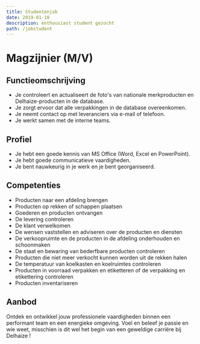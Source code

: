 ```yaml
---
title: Studentenjob
date: 2019-01-10
description: enthousiast student gezocht
path: /jobstudent
---
```


# Magzijnier (M/V)

## Functieomschrijving

- Je controleert en actualiseert de foto's van nationale merkproducten en Delhaize-producten in de database.
- Je zorgt ervoor dat alle verpakkingen in de database overeenkomen.
- Je neemt contact op met leveranciers via e-mail of telefoon.
- Je werkt samen met de interne teams.

## Profiel

- Je hebt een goede kennis van MS Office (Word, Excel en PowerPoint).
- Je hebt goede communicatieve vaardigheden.
- Je bent nauwkeurig in je werk en je bent georganiseerd.

## Competenties

- Producten naar een afdeling brengen
- Producten op rekken of schappen plaatsen
- Goederen en producten ontvangen
- De levering controleren
- De klant verwelkomen
- De wensen vaststellen en adviseren over de producten en diensten
- De verkoopruimte en de producten in de afdeling onderhouden en schoonmaken
- De staat en bewaring van bederfbare producten controleren
- Producten die niet meer verkocht kunnen worden uit de rekken halen
- De temperatuur van koelkasten en koelruimtes controleren
- Producten in voorraad verpakken en etiketteren of de verpakking en etikettering controleren
- Producten inventariseren

## Aanbod

Ontdek en ontwikkel jouw professionele vaardigheden binnen een performant team en een energieke omgeving. Voel en beleef je passie en wie weet, misschien is dit wel het begin van een geweldige carrière bij Delhaize !
